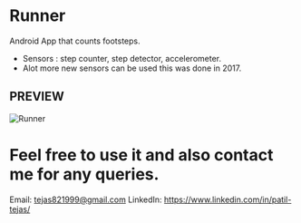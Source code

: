 # Runner
Android App that counts footsteps.

- Sensors : step counter, step detector, accelerometer.
- Alot more new sensors can be used this was done in 2017.


## PREVIEW 
![Runner](https://user-images.githubusercontent.com/49408999/125839994-07ae6814-f291-47fb-9e3f-8542a31d7336.JPG)






# Feel free to use it and also contact me for any queries.
Email: tejas821999@gmail.com
LinkedIn: https://www.linkedin.com/in/patil-tejas/
